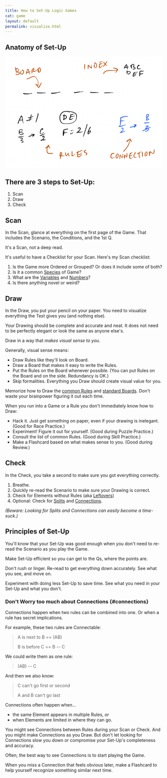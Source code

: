 ```yaml
---
title: How to Set-Up Logic Games
cat: game
layout: default
permalink: visualize.html
---
```


## Anatomy of Set-Up

![example of a logic game set-up][1]

## There are 3 steps to Set-Up:

1. Scan
1. Draw
1. Check

## Scan

In the Scan, glance at everything on the first page of the Game. That includes the Scenario, the Conditions, and the 1st Q.

It's a Scan, not a deep read.

It's useful to have a Checklist for your Scan. Here's my Scan checklist:

1. Is the Game more Ordered or Grouped? Or does it include some of both?
2. Is it a common [Species][2] of Game?
3. What are the [Variables][3] and [Numbers][4]?
4. Is there anything novel or weird?

## Draw

In the Draw, you put your pencil on your paper. You need to visualize everything the Test gives you (and nothing else).

Your Drawing should be complete and accurate and neat. It does not need to be perfectly elegant or look the same as anyone else's. 

Draw in a way that *makes visual sense to you*. 

Generally, visual sense means:

- Draw Rules like they'll look on Board. 
- Draw a Board that makes it easy to write the Rules.
- Put the Rules on the Board whenever possible. (You can put Rules on the Board and on the side. Redundancy is OK.)
- Skip formalities. Everything you Draw should create visual value for you.

Memorize how to Draw the [common Rules][5] and [standard Boards][6]. Don't waste your brainpower figuring it out each time.

When you run into a Game or a Rule you don't immediately know how to Draw:

- Hack it. Just get something on paper, even if your drawing is inelegant. (Good for Race Practice.)
- Experiment! Figure it out for yourself. (Good during Puzzle Practice.)
- Consult the list of common Rules. (Good during Skill Practice.)
- Make a Flashcard based on what makes sense to you. (Good during Review.)

## Check

In the Check, you take a second to make sure you got everything correctly.

1. Breathe.
1. Quickly re-read the Scenario to make sure your Drawing is correct.
1. Check for Elements without Rules (aka [Leftovers][7])
1. Optional: Check for [Splits][8] and [Connections](#connections).

*(Beware: Looking for Splits and Connections can easily become a time-suck.)*

## Principles of Set-Up

You'll know that your Set-Up was good enough when you don't need to re-read the Scenario as you play the Game.

Make Set-Up efficient so you can get to the Qs, where the points are.

Don't rush or linger. Re-read to get everything down accurately. See what you see, and move on.

Experiment with doing less Set-Up to save time. See what you need in your Set-Up and what you don't.

### Don't Worry too much about Connections {#connections}

Connections happen when two rules can be combined into one. Or when a rule has secret implications.

For example, these two rules are Connectable:

> A is next to B == (AB)
> 
> B is before C == B -- C

We could write them as one rule:

> (AB) -- C

And then we also know:

> C can't go first or second
> 
> A and B can't go last

Connections often happen when...
- the same Element appears in multiple Rules, or
- when Elements are limited in where they can go.

You might see Connections between Rules during your Scan or Check. And you might make Connections as you Draw. But don't let looking for Connections slow you down or compromise your Set-Up's completeness and accuracy.

Often, the best way to see Connections is to start playing the Game. 

When you miss a Connection that feels obvious later, make a Flashcard to help yourself recognize something similar next time.

[1]: assets/images/setup.png
[2]: species.html
[3]: glossary.html#variable
[4]: glossary.html#numbers
[5]: rules.html
[6]: species.html
[7]: glossary.html#leftovers
[8]: splits.html